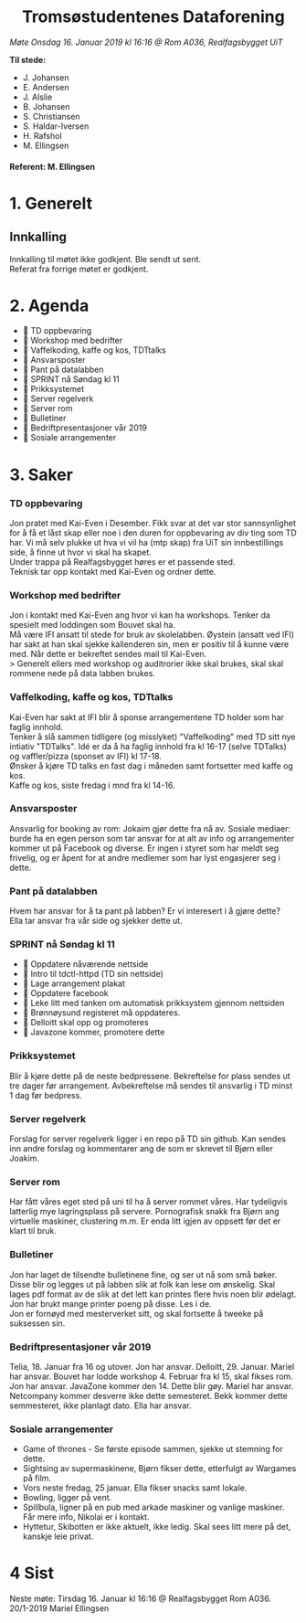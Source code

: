 <h1> <center> Tromsøstudentenes Dataforening </center> </h1>

*Møte Onsdag 16. Januar 2019 kl 16:16 @ Rom A036, Realfagsbygget UiT*

**Til stede:**
* J. Johansen
* E. Andersen
* J. Alslie
* B. Johansen
* S. Christiansen
* S. Haldar-Iversen
* H. Rafshol
* M. Ellingsen


#### Referent:  M. Ellingsen

# 1. Generelt
## Innkalling
Innkalling til møtet ikke godkjent. Ble sendt ut sent.<br/>
Referat fra forrige møtet er godkjent.  

# 2. Agenda
* :purple_heart: TD oppbevaring
* :purple_heart: Workshop med bedrifter
* :purple_heart: Vaffelkoding, kaffe og kos, TDTtalks 
* :purple_heart: Ansvarsposter
* :purple_heart: Pant på datalabben
* :purple_heart: SPRINT nå Søndag kl 11
* :purple_heart: Prikksystemet
* :purple_heart: Server regelverk
* :purple_heart: Server rom
* :purple_heart: Bulletiner
* :purple_heart: Bedriftpresentasjoner vår 2019
* :purple_heart: Sosiale arrangementer


# 3. Saker
### TD oppbevaring
Jon pratet med Kai-Even i Desember. Fikk svar at det var stor
sannsynlighet for å få et låst skap eller noe i den duren for oppbevaring av div ting
som TD har. Vi må selv plukke ut
hva vi vil ha (mtp skap) fra UiT sin innbestillings side, å finne ut hvor
vi skal ha skapet. <br/> 
Under trappa på Realfagsbygget høres er et passende sted.<br/>
Teknisk tar opp kontakt med Kai-Even og ordner dette.

### Workshop med bedrifter
Jon i kontakt med Kai-Even ang hvor vi kan ha workshops.
Tenker da spesielt med loddingen som Bouvet skal ha. <br/> 
Må være IFI ansatt til stede for bruk av skolelabben. Øystein (ansatt ved IFI) har sakt at han skal sjekke kallenderen sin, men er positiv til å kunne være med.
Når dette er bekreftet sendes mail til Kai-Even. <br/>>
Generelt ellers med workshop og auditrorier ikke skal brukes, skal 
skal rommene nede på data labben brukes. 

### Vaffelkoding, kaffe og kos, TDTtalks
Kai-Even har sakt at IFI blir å sponse arrangementene TD holder som har faglig
innhold.<br/> Tenker å slå sammen tidligere (og misslyket) "Vaffelkoding" med 
TD sitt nye intiativ "TDTalks". Idé er da å ha faglig innhold fra kl 16-17 (selve TDTalks) og vaffler/pizza (sponset av IFI) kl 17-18. <br/>
Ønsker å kjøre TD talks en fast dag i måneden samt fortsetter med kaffe
og kos. <br/>
Kaffe og kos, siste fredag i mnd fra kl 14-16. 

### Ansvarsposter
Ansvarlig for booking av rom: Jokaim gjør dette fra nå av.
Sosiale mediaer: burde ha en egen person som tar ansvar for at alt av
info og arrangementer kommer ut på Facebook og diverse. Er ingen i styret som
har meldt seg frivelig, og er åpent for at andre medlemer som har lyst engasjerer seg i dette. 

### Pant på datalabben
Hvem har ansvar for å ta pant på labben?
Er vi interesert i å gjøre dette? <br/>
Ella tar ansvar fra vår side og sjekker dette ut. 

### SPRINT nå Søndag kl 11
* :purple_heart: Oppdatere nåværende nettside
* :purple_heart: Intro til tdctl-httpd (TD sin nettside) 
* :purple_heart: Lage arrangement plakat
* :purple_heart: Oppdatere facebook
* :purple_heart: Leke litt med tanken om automatisk prikksystem gjennom nettsiden
* :purple_heart: Brønnøysund registeret må oppdateres.
* :purple_heart: Delloitt skal opp og promoteres
* :purple_heart: Javazone kommer, promotere dette

### Prikksystemet
Blir å kjøre dette på de neste bedpressene. Bekreftelse
for plass sendes ut tre dager før arrangement. Avbekreftelse må sendes til ansvarlig
i TD minst 1 dag før bedpress.

### Server regelverk
Forslag for server regelverk ligger i en repo på TD sin github. Kan sendes inn andre forslag og kommentarer ang de som er skrevet til Bjørn eller Joakim. 

###  Server rom
Har fått våres eget sted på uni til ha å server rommet våres. 
Har tydeligvis latterlig mye lagringsplass på servere.
Pornografisk snakk fra Bjørn ang virtuelle maskiner, clustering m.m.
Er enda litt igjen av oppsett før det er klart til bruk. 

### Bulletiner
Jon har laget de tilsendte bulletinene fine, og ser ut nå som små bøker. 
Disse blir og legges ut på labben slik at folk kan lese om ønskelig. 
Skal lages pdf format av de slik at det lett kan printes flere hvis noen 
blir ødelagt. Jon har brukt mange printer poeng på disse. Les i de. <br/>
Jon er fornøyd med mesterverket sitt, og skal fortsette å
tweeke på suksessen sin. 

### Bedriftpresentasjoner vår 2019
Telia, 18. Januar fra 16 og utover. Jon har ansvar.
Delloitt, 29. Januar. Mariel har ansvar. 
Bouvet har lodde workshop 4. Februar fra kl 15, skal fikses rom. Jon har ansvar.
JavaZone kommer den 14. Dette blir gøy. Mariel har ansvar. 
Netcompany kommer desverre ikke dette semesteret. 
Bekk kommer dette semmesteret, ikke planlagt dato. Ella har ansvar.

### Sosiale arrangementer
- Game of thrones - Se første episode sammen, sjekke ut stemning for dette.
- Sightsing av supermaskinene, Bjørn fikser dette, etterfulgt av Wargames på film.
- Vors neste fredag, 25 januar. Ella fikser snacks samt lokale.
- Bowling, ligger på vent. 
- Spillbula, ligner på en pub med arkade maskiner og vanlige maskiner.
        Får mere info, Nikolai er i kontakt. 
- Hyttetur, Skibotten er ikke aktuelt, ikke ledig. 
        Skal sees litt mere på det, kanskje leie privat.


# 4 Sist
Neste møte: Tirsdag 16. Januar kl 16:16 @ Realfagsbygget Rom A036.<br/>
20/1-2019 Mariel Ellingsen
